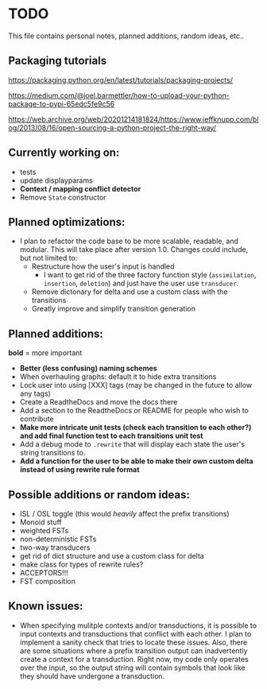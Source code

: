 # TODO

This file contains personal notes, planned additions, random ideas, etc..

## Packaging tutorials

https://packaging.python.org/en/latest/tutorials/packaging-projects/

https://medium.com/@joel.barmettler/how-to-upload-your-python-package-to-pypi-65edc5fe9c56

https://web.archive.org/web/20201214181824/https://www.jeffknupp.com/blog/2013/08/16/open-sourcing-a-python-project-the-right-way/


## Currently working on:

- tests
- update displayparams
- **Context / mapping conflict detector**
- Remove `State` constructor


## Planned optimizations:
- I plan to refactor the code base to be more scalable, readable, and modular. This will take place after version 1.0. Changes could include, but not limited to:
    - Restructure how the user's input is handled
        - I want to get rid of the three factory function style (`assimilation`, `insertion`, `deletion`) and just have the user use `transducer`.
    - Remove dictonary for delta and use a custom class with the transitions
    - Greatly improve and simplify transition generation
    


## Planned additions:
**bold** = more important

- **Better (less confusing) naming schemes**
- When overhauling graphs: default it to hide extra transitions
- Lock user into using [XXX] tags (may be changed in the future to allow any tags)
- Create a ReadtheDocs and move the docs there
- Add a section to the ReadtheDocs or README for people who wish to contribute
- **Make more intricate unit tests (check each transition to each other?) and add final function test to each transitions unit test**
- Add a debug mode to `.rewrite` that will display each state the user's string transitions to. 
- **Add a function for the user to be able to make their own custom delta instead of using rewrite rule format**




## Possible additions or random ideas:
- ISL / OSL toggle (this would *heavily* affect the prefix transitions)
- Monoid stuff
- weighted FSTs
- non-deterministic FSTs
- two-way transducers
- get rid of dict structure and use a custom class for delta
- make class for types of rewrite rules?
- ACCEPTORS!!!
- FST composition

## Known issues:
- When specifying mulitple contexts and/or transductions, it is possible to input contexts and transductions that conflict with each other. I plan to implement a sanity check that tries to locate these issues. Also, there are some situations where a prefix transition output can inadvertently create a context for a transduction. Right now, my code only operates over the input, so the output string will contain symbols that look like they should have undergone a transduction.




